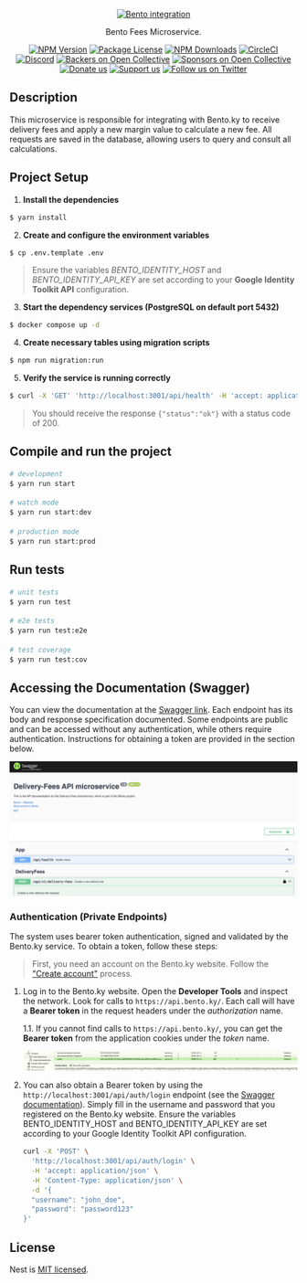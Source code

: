 <p align="center">
  <a href="https://bento.ky//" target="blank"><img src="https://bento.ky/_next/image?url=%2Fimg%2Fbento-logo-header.svg&w=256&q=75" width="120" alt="Bento integration" /></a>
</p>

  <p align="center">Bento Fees Microservice.</p>
    <p align="center">
<a href="https://www.npmjs.com/~nestjscore" target="_blank"><img src="https://img.shields.io/npm/v/@nestjs/core.svg" alt="NPM Version" /></a>
<a href="https://www.npmjs.com/~nestjscore" target="_blank"><img src="https://img.shields.io/npm/l/@nestjs/core.svg" alt="Package License" /></a>
<a href="https://www.npmjs.com/~nestjscore" target="_blank"><img src="https://img.shields.io/npm/dm/@nestjs/common.svg" alt="NPM Downloads" /></a>
<a href="https://circleci.com/gh/nestjs/nest" target="_blank"><img src="https://img.shields.io/circleci/build/github/nestjs/nest/master" alt="CircleCI" /></a>
<a href="https://discord.gg/G7Qnnhy" target="_blank"><img src="https://img.shields.io/badge/discord-online-brightgreen.svg" alt="Discord"/></a>
<a href="https://opencollective.com/nest#backer" target="_blank"><img src="https://opencollective.com/nest/backers/badge.svg" alt="Backers on Open Collective" /></a>
<a href="https://opencollective.com/nest#sponsor" target="_blank"><img src="https://opencollective.com/nest/sponsors/badge.svg" alt="Sponsors on Open Collective" /></a>
  <a href="https://paypal.me/kamilmysliwiec" target="_blank"><img src="https://img.shields.io/badge/Donate-PayPal-ff3f59.svg" alt="Donate us"/></a>
    <a href="https://opencollective.com/nest#sponsor"  target="_blank"><img src="https://img.shields.io/badge/Support%20us-Open%20Collective-41B883.svg" alt="Support us"></a>
  <a href="https://twitter.com/nestframework" target="_blank"><img src="https://img.shields.io/twitter/follow/nestframework.svg?style=social&label=Follow" alt="Follow us on Twitter"></a>
</p>
  <!--[![Backers on Open Collective](https://opencollective.com/nest/backers/badge.svg)](https://opencollective.com/nest#backer)
  [![Sponsors on Open Collective](https://opencollective.com/nest/sponsors/badge.svg)](https://opencollective.com/nest#sponsor)-->

## Description

This microservice is responsible for integrating with Bento.ky to receive delivery fees and apply a new margin value to calculate a new fee. All requests are saved in the database, allowing users to query and consult all calculations.

## Project Setup

1. **Install the dependencies**

```bash
$ yarn install
```

2. **Create and configure the environment variables**

```bash
$ cp .env.template .env
```

> Ensure the variables _BENTO_IDENTITY_HOST_ and _BENTO_IDENTITY_API_KEY_ are set according to your **Google Identity Toolkit API** configuration.

3. **Start the dependency services (PostgreSQL on default port 5432)**

```bash
$ docker compose up -d
```

4. **Create necessary tables using migration scripts**

```bash
$ npm run migration:run
```

5. **Verify the service is running correctly**

```bash
$ curl -X 'GET' 'http://localhost:3001/api/health' -H 'accept: application/json'
```

> You should receive the response `{"status":"ok"}` with a status code of 200.

## Compile and run the project

```bash
# development
$ yarn run start

# watch mode
$ yarn run start:dev

# production mode
$ yarn run start:prod
```

## Run tests

```bash
# unit tests
$ yarn run test

# e2e tests
$ yarn run test:e2e

# test coverage
$ yarn run test:cov
```

## Accessing the Documentation (Swagger)

You can view the documentation at the [Swagger link](http://localhost:3001/docs). Each endpoint has its body and response specification documented. Some endpoints are public and can be accessed without any authentication, while others require authentication. Instructions for obtaining a token are provided in the section below.

<p align="center"><img src="./assets/swagger-documentation.png" alt="Token in Cookie" /></p>

### Authentication (Private Endpoints)

The system uses bearer token authentication, signed and validated by the Bento.ky service. To obtain a token, follow these steps:

> First, you need an account on the Bento.ky website. Follow the ["Create account"](https://bento.ky/register?return=profile) process.

1. Log in to the Bento.ky website. Open the **Developer Tools** and inspect the network. Look for calls to `https://api.bento.ky/`. Each call will have a **Bearer token** in the request headers under the _authorization_ name.

   1.1. If you cannot find calls to `https://api.bento.ky/`, you can get the **Bearer token** from the application cookies under the _token_ name.
   <p align="center"><img src="./assets/token-in-cookie.png" alt="Token in Cookie" /></p>

2. You can also obtain a Bearer token by using the `http://localhost:3001/api/auth/login` endpoint (see the [Swagger documentation](http://localhost:3001/docs#/Auth/AuthController_signIn)). Simply fill in the username and password that you registered on the Bento.ky website. Ensure the variables BENTO_IDENTITY_HOST and BENTO_IDENTITY_API_KEY are set according to your Google Identity Toolkit API configuration.

   ```bash
   curl -X 'POST' \
     'http://localhost:3001/api/auth/login' \
     -H 'accept: application/json' \
     -H 'Content-Type: application/json' \
     -d '{
     "username": "john_doe",
     "password": "password123"
   }'
   ```

## License

Nest is [MIT licensed](https://github.com/nestjs/nest/blob/master/LICENSE).
